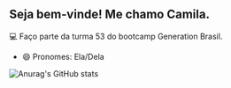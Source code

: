 ## Seja bem-vinde! Me chamo Camila.

💻 Faço parte da turma 53 do bootcamp Generation Brasil.

- 😄 Pronomes: Ela/Dela

![Anurag's GitHub stats](https://github-readme-stats.vercel.app/api?username=cami-codes&show_icons=true&theme=dracula)
